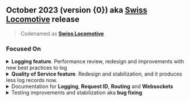 ## October 2023 (version {0}) aka [Swiss Locomotive](https://en.wikipedia.org/wiki/SBB-CFF-FFS_Ae_6/6) release
> Codenamed as **[Swiss Locomotive](https://www.google.com/search?q=swiss+locomotive)**

### Focused On
<details>
  <summary><b>Logging feature</b>. Performance review, redesign and improvements with new best practices to log</summary>

  - Proposing a centralized `WriteLog` method for the `OcelotLogger`
  - Factory methods for computed strings such as `string.Format` or interpolated strings
  - Using `ILogger.IsEnabled` before calling the native `WriteLog` implementation and invoking string factory method
</details>
<details>
  <summary><b>Quality of Service feature</b>. Redesign and stabilization, and it produces less log records now.</summary>
 
  - Fixing issue with [Polly](https://www.thepollyproject.org/) Circuit Breaker not opening after max number of retries reached
  - Removing useless log calls that could have an impact on performance
  - Polly [lib](https://www.nuget.org/packages/Polly#versions-body-tab) reference updating to latest `8.2.0` with some code improvements
</details>
<details>
  <summary>Documentation for <b>Logging</b>, <b>Request ID</b>, <b>Routing</b> and <b>Websockets</b></summary>
 
  - [Logging](https://ocelot.readthedocs.io/en/latest/features/logging.html)
  - [Request ID](https://ocelot.readthedocs.io/en/latest/features/requestid.html)
  - [Routing](https://ocelot.readthedocs.io/en/latest/features/routing.html)
  - [Websockets](https://ocelot.readthedocs.io/en/latest/features/websockets.html)
</details>
<details>
  <summary>Testing improvements and stabilization aka <b>bug fixing</b></summary>

  - [Routing](https://ocelot.readthedocs.io/en/latest/features/routing.html) bug fixing: query string placeholders including **CatchAll** one aka `{{everything}}` and query string duplicates removal
  - [QoS](https://ocelot.readthedocs.io/en/latest/features/qualityofservice.html) bug fixing: Polly circuit breaker exceptions
  - Testing bug fixing: rare failed builds because of unstable Polly tests. Acceptance common logic for ports
</details>
